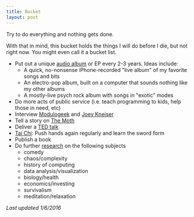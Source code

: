 ```yaml
---
title: Bucket
layout: post
---
```

Try to do everything and nothing gets done.

With that in mind, this bucket holds the things I will do before I die, but not right now.  You might even call it a bucket list.

  - Put out a unique [audio album](https://ryanbarringtoncox.bandcamp.com/) or EP every 2-3 years.  Ideas include:
    - A quick, no-nonsense iPhone-recorded "live album" of my favorite songs and bits
    - An electro-pop album, built on a computer that sounds nothing like my other albums
    - A mostly-live psych rock album with songs in "exotic" modes 
  - Do more acts of public service (i.e. teach programming to kids, help those in need, etc)
  - Interview [Modulogeek](http://modulogeek.com/) and [Joey Kneiser](http://joeykneiser.com)
  - Tell a story on [The Moth](http://themoth.org/)
  - Deliver a [TED talk](https://www.ted.com/talks)
  - [Tai Chi]({{site.url}}/relax): Push hands again regularly and learn the sword form
  - Publish a book
  - Do further [research]({{site.url}}/book-notes) on the following subjects
    - comedy
    - chaos/complexity
    - history of computing
    - data analysis/visualization
    - biology/health
    - economics/investing
    - survivalism
    - meditation/relaxation

*Last updated 1/6/2016*
